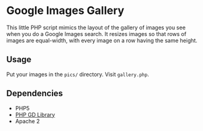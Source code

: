 Google Images Gallery
=====================

This little PHP script mimics the layout of the gallery of images you see when
you do a Google Images search.  It resizes images so that rows of images are
equal-width, with every image on a row having the same height.

Usage
-----
Put your images in the `pics/` directory. Visit `gallery.php`.

Dependencies
------------
 * PHP5
 * [PHP GD Library](http://php.net/manual/en/intro.image.php)
 * Apache 2
